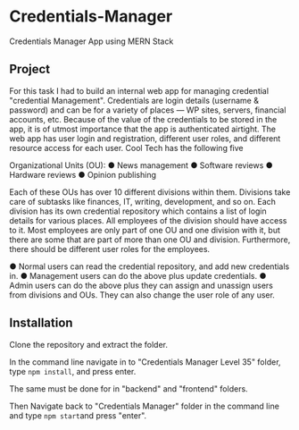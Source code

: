 # Credentials-Manager
Credentials Manager App using MERN Stack

## Project

For this task I had to build an internal web app for managing credential "credential Management". Credentials are login details
(username & password) and can be for a variety of places — WP sites, servers,
financial accounts, etc. Because of the value of the credentials to be stored in the
app, it is of utmost importance that the app is authenticated airtight.
The web app has user login and registration, different user roles, and
different resource access for each user. Cool Tech has the following five

Organizational Units (OU):
● News management
● Software reviews
● Hardware reviews
● Opinion publishing

Each of these OUs has over 10 different divisions within them. Divisions take care of
subtasks like finances, IT, writing, development, and so on. Each division has its
own credential repository which contains a list of login details for various places. All
employees of the division should have access to it.
Most employees are only part of one OU and one division with it, but there are
some that are part of more than one OU and division. Furthermore, there should
be different user roles for the employees.

● Normal users can read the credential repository, and add new credentials in.
● Management users can do the above plus update credentials.
● Admin users can do the above plus they can assign and unassign users from divisions and OUs. They can also change the user role of any user.

## Installation

Clone the repository and extract the folder.

In the command line navigate in to "Credentials Manager Level 35" folder, type
`npm install`, and press enter.

The same must be done for in "backend" and "frontend" folders.

Then Navigate back to "Credentials Manager" folder in the command line and type `npm start`and press "enter".




